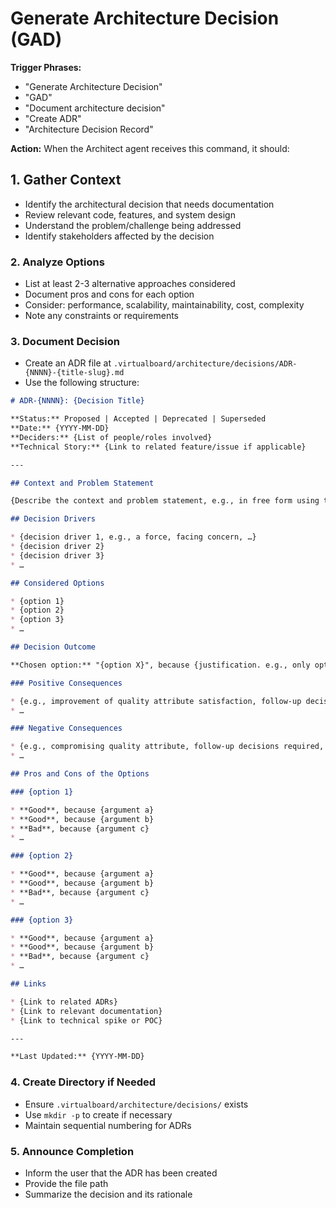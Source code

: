 # Generate Architecture Decision (GAD)

**Trigger Phrases:**
- "Generate Architecture Decision"
- "GAD"
- "Document architecture decision"
- "Create ADR"
- "Architecture Decision Record"

**Action:**
When the Architect agent receives this command, it should:

## 1. Gather Context
- Identify the architectural decision that needs documentation
- Review relevant code, features, and system design
- Understand the problem/challenge being addressed
- Identify stakeholders affected by the decision

### 2. Analyze Options
- List at least 2-3 alternative approaches considered
- Document pros and cons for each option
- Consider: performance, scalability, maintainability, cost, complexity
- Note any constraints or requirements

### 3. Document Decision
- Create an ADR file at `.virtualboard/architecture/decisions/ADR-{NNNN}-{title-slug}.md`
- Use the following structure:

```markdown
# ADR-{NNNN}: {Decision Title}

**Status:** Proposed | Accepted | Deprecated | Superseded
**Date:** {YYYY-MM-DD}
**Deciders:** {List of people/roles involved}
**Technical Story:** {Link to related feature/issue if applicable}

---

## Context and Problem Statement

{Describe the context and problem statement, e.g., in free form using two to three sentences. You may want to articulate the problem in form of a question.}

## Decision Drivers

* {decision driver 1, e.g., a force, facing concern, …}
* {decision driver 2}
* {decision driver 3}
* …

## Considered Options

* {option 1}
* {option 2}
* {option 3}
* …

## Decision Outcome

**Chosen option:** "{option X}", because {justification. e.g., only option that meets key drivers, best trade-off, etc.}

### Positive Consequences

* {e.g., improvement of quality attribute satisfaction, follow-up decisions required, …}
* …

### Negative Consequences

* {e.g., compromising quality attribute, follow-up decisions required, …}
* …

## Pros and Cons of the Options

### {option 1}

* **Good**, because {argument a}
* **Good**, because {argument b}
* **Bad**, because {argument c}
* …

### {option 2}

* **Good**, because {argument a}
* **Good**, because {argument b}
* **Bad**, because {argument c}
* …

### {option 3}

* **Good**, because {argument a}
* **Good**, because {argument b}
* **Bad**, because {argument c}
* …

## Links

* {Link to related ADRs}
* {Link to relevant documentation}
* {Link to technical spike or POC}

---

**Last Updated:** {YYYY-MM-DD}
```

### 4. Create Directory if Needed
- Ensure `.virtualboard/architecture/decisions/` exists
- Use `mkdir -p` to create if necessary
- Maintain sequential numbering for ADRs

### 5. Announce Completion
- Inform the user that the ADR has been created
- Provide the file path
- Summarize the decision and its rationale
